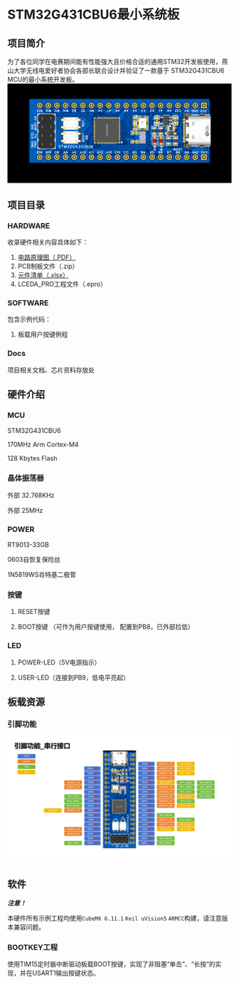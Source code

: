 # STM32G431CBU6最小系统板
## 项目简介
为了各位同学在电赛期间能有性能强大且价格合适的通用STM32开发板使用，燕山大学无线电爱好者协会各部长联合设计并验证了一款基于 STM32G431CBU6 MCU的最小系统开发板。
![开发板正面](./Images/board_top.png)

## 项目目录
### HARDWARE
收录硬件相关内容具体如下：

1. [电路原理图（.PDF）](./Hardware/SCH_G431CBU6最小系统板_2024-07-07.pdf)
2. PCB制板文件（.zip）
3. [元件清单（.xlsx）](./Hardware/BOM_v1.0_RT9013-33GB_G431CBU6最小系统板_2024-07-07.xlsx)
4. LCEDA_PRO工程文件（.epro）
### SOFTWARE
包含示例代码：

1. 板载用户按键例程
### Docs
项目相关文档、芯片资料存放处

## 硬件介绍
### MCU
STM32G431CBU6

170MHz Arm Cortex-M4

128 Kbytes Flash
### 晶体振荡器
外部 32.768KHz

外部 25MHz

### POWER
RT9013-33GB

0603自恢复保险丝

1N5819WS肖特基二极管

### 按键
1. RESET按键

2. BOOT按键
（可作为用户按键使用，
配置到PB8，已外部拉低）
### LED
1. POWER-LED（5V电源指示）

2. USER-LED（连接到PB9，低电平亮起）

## 板载资源
### 引脚功能
![pin_serial](./Images/pin_serial.png)

## 软件

***注意！*** 

本硬件所有示例工程均使用` CubeMX 6.11.1 ` ` Keil uVision5 ` ` ARMCC `构建，请注意版本兼容问题。


### BOOTKEY工程
使用TIM15定时器中断驱动板载BOOT按键，实现了非阻塞“单击”、“长按”的实现，并在USART1输出按键状态。

